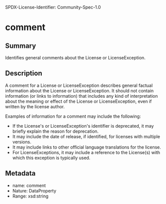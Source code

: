 SPDX-License-Identifier: Community-Spec-1.0

# comment

## Summary

Identifies general comments about the License or LicenseException.

## Description

A comment for a License or LicenseException describes general factual
information about the License or LicenseException. It should not contain
information (or links to information) that includes any kind of interpretation
about the meaning or effect of the License or LicenseException, even if
written by the license author.

Examples of information for a comment may include the following:

* If the License's or LicenseException's identifier is deprecated, it may
  briefly explain the reason for deprecation.
* It may include the date of release, if identified, for licenses with multiple
  versions.
* It may include links to other official language translations for the license.
* For LicenseExceptions, it may include a reference to the License(s) with
  which this exception is typically used.

## Metadata

- name: comment
- Nature: DataProperty
- Range: xsd:string
